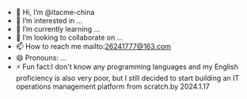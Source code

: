 - 👋 Hi, I’m @itacme-china
- 👀 I’m interested in ...
- 🌱 I’m currently learning ...
- 💞️ I’m looking to collaborate on ...
- 📫 How to reach me mailto:26241777@163.com
- 😄 Pronouns: ...
- ⚡ Fun fact:I don't know any programming languages and my English proficiency is also very poor, but I still decided to start building an IT operations management platform from scratch.by 2024.1.17

<!---
itacme-china/itacme-china is a ✨ special ✨ repository because its `README.md` (this file) appears on your GitHub profile.
You can click the Preview link to take a look at your changes.
--->
